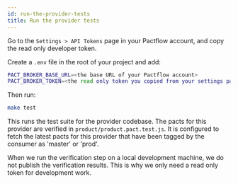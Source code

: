 ```yaml
---
id: run-the-provider-tests
title: Run the provider tests
---
```



Go to the `Settings > API Tokens` page in your Pactflow account, and copy the read only developer token.

Create a `.env` file in the root of your project and add:

```bash
PACT_BROKER_BASE_URL=<the base URL of your Pactflow account>
PACT_BROKER_TOKEN=<the read only token you copied from your settings page>
```

Then run:

```bash
make test
```

This runs the test suite for the provider codebase. The pacts for this provider are verified in `product/product.pact.test.js`. It is configured to fetch the latest pacts for this provider that have been tagged by the consumer as 'master' or 'prod'.

When we run the verification step on a local development machine, we do not publish the verification results. This is why we only need a read only token for development work.
